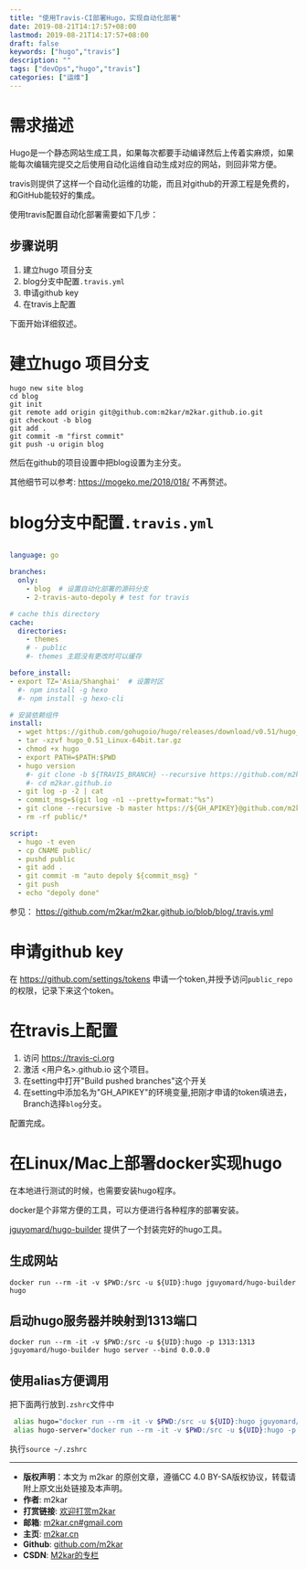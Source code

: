 ```yaml
---
title: "使用Travis-CI部署Hugo，实现自动化部署"
date: 2019-08-21T14:17:57+08:00
lastmod: 2019-08-21T14:17:57+08:00
draft: false
keywords: ["hugo","travis"]
description: ""
tags: ["devOps","hugo","travis"]
categories: ["运维"]
---
```


<!--more-->

# 需求描述
Hugo是一个静态网站生成工具，如果每次都要手动编译然后上传着实麻烦，如果能每次编辑完提交之后使用自动化运维自动生成对应的网站，则回非常方便。

travis则提供了这样一个自动化运维的功能，而且对github的开源工程是免费的，和GitHub能较好的集成。

使用travis配置自动化部署需要如下几步：

## 步骤说明
1. 建立hugo 项目分支
2. blog分支中配置`.travis.yml` 
3. 申请github key
4. 在travis上配置

下面开始详细叙述。
# 建立hugo 项目分支

```
hugo new site blog
cd blog
git init
git remote add origin git@github.com:m2kar/m2kar.github.io.git
git checkout -b blog
git add .
git commit -m "first commit"
git push -u origin blog

```

然后在github的项目设置中把blog设置为主分支。

其他细节可以参考: https://mogeko.me/2018/018/ 不再赘述。

# blog分支中配置`.travis.yml`

```yml

language: go

branches:
  only:
    - blog  # 设置自动化部署的源码分支
    - 2-travis-auto-depoly # test for travis

# cache this directory
cache:
  directories:
    - themes
    # - public
    #- themes 主题没有更改时可以缓存

before_install:
- export TZ='Asia/Shanghai'  # 设置时区
  #- npm install -g hexo
  #- npm install -g hexo-cli

# 安装依赖组件
install:
  - wget https://github.com/gohugoio/hugo/releases/download/v0.51/hugo_0.51_Linux-64bit.tar.gz
  - tar -xzvf hugo_0.51_Linux-64bit.tar.gz
  - chmod +x hugo
  - export PATH=$PATH:$PWD
  - hugo version
    #- git clone -b ${TRAVIS_BRANCH} --recursive https://github.com/m2kar.github.io.git
    #- cd m2kar.github.io
  - git log -p -2 | cat
  - commit_msg=$(git log -n1 --pretty=format:"%s")
  - git clone --recursive -b master https://${GH_APIKEY}@github.com/m2kar/m2kar.github.io.git public
  - rm -rf public/*

script:
  - hugo -t even
  - cp CNAME public/
  - pushd public 
  - git add .
  - git commit -m "auto depoly ${commit_msg} "
  - git push
  - echo "depoly done"
```

参见： https://github.com/m2kar/m2kar.github.io/blob/blog/.travis.yml
# 申请github key

在 https://github.com/settings/tokens 申请一个token,并授予访问`public_repo`的权限，记录下来这个token。

# 在travis上配置
1. 访问 https://travis-ci.org
2. 激活 <用户名>.github.io 这个项目。
3. 在setting中打开"Build pushed branches"这个开关
4. 在setting中添加名为"GH_APIKEY"的环境变量,把刚才申请的token填进去，Branch选择`blog`分支。

配置完成。

# 在Linux/Mac上部署docker实现hugo

在本地进行测试的时候，也需要安装hugo程序。

docker是个非常方便的工具，可以方便进行各种程序的部署安装。

[jguyomard/hugo-builder](https://hub.docker.com/r/jguyomard/hugo-builder/) 提供了一个封装完好的hugo工具。

## 生成网站

```
docker run --rm -it -v $PWD:/src -u ${UID}:hugo jguyomard/hugo-builder hugo
```

## 启动hugo服务器并映射到1313端口
```
docker run --rm -it -v $PWD:/src -u ${UID}:hugo -p 1313:1313 jguyomard/hugo-builder hugo server --bind 0.0.0.0
```
## 使用alias方便调用

把下面两行放到`.zshrc`文件中
```bash
 alias hugo="docker run --rm -it -v $PWD:/src -u ${UID}:hugo jguyomard/hugo-builder hugo"
 alias hugo-server="docker run --rm -it -v $PWD:/src -u ${UID}:hugo -p 1313:1313 jguyomard/hugo-builder hugo server --bind 0.0.0.0"
 ```
执行`source ~/.zshrc`


--------
- **版权声明**：本文为 m2kar 的原创文章，遵循CC 4.0 BY-SA版权协议，转载请附上原文出处链接及本声明。
- **作者**: m2kar
- **打赏链接**: [欢迎打赏m2kar](http://m2kar-cn.mikecrm.com/wy97haW)
- **邮箱**: [m2kar.cn#gmail.com](mailto:m2kar.cn@gmail.com)
- **主页**: [m2kar.cn](https://m2kar.cn)
- **Github**: [github.com/m2kar](https://github.com/m2kar)
- **CSDN**: [M2kar的专栏](https://blog.csdn.net/still_night)

